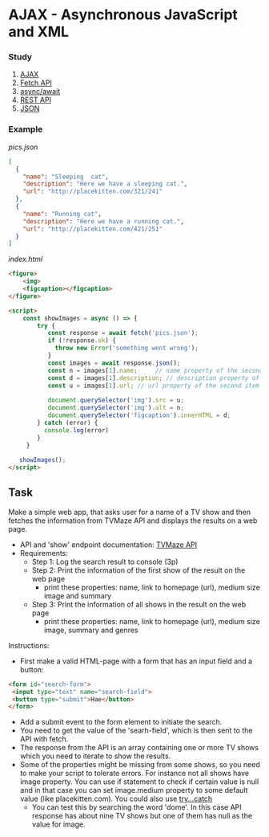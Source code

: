 # AJAX - Asynchronous JavaScript and XML

### Study
1. [AJAX](https://www.w3schools.com/xml/ajax_intro.asp)
1. [Fetch API](https://developer.mozilla.org/en-US/docs/Web/API/Fetch_API/Using_Fetch)
1. [async/await](https://developer.mozilla.org/en-US/docs/Web/JavaScript/Reference/Statements/async_function) 
1. [REST API](https://restfulapi.net/)
1. [JSON](https://www.w3schools.com/js/js_json_intro.asp)
### Example
_pics.json_
```json
[
  {
    "name": "Sleeping  cat",
    "description": "Here we have a sleeping cat.",
    "url": "http://placekitten.com/321/241"
  },
  {
    "name": "Running cat",
    "description": "Here we have a running cat.",
    "url": "http://placekitten.com/421/251"
  }
]
```
_index.html_
```html
<figure>
    <img>
    <figcaption></figcaption>
</figure>

<script>   
    const showImages = async () => {  
        try {
           const response = await fetch('pics.json');
           if (!response.ok) {
             throw new Error('something went wrong');
           }
           const images = await response.json();
           const n = images[1].name;     // name property of the second item of 'images' array
           const d = images[1].description; // description property of the second item of 'images' array
           const u = images[1].url; // url property of the second item of 'images' array
           
           document.querySelector('img').src = u;
           document.querySelector('img').alt = n;
           document.querySelector('figcaption').innerHTML = d;
        } catch (error) {
          console.log(error)
        }                  
     }
   
   showImages();
</script>
```

## Task
Make a simple web app, that asks user for a name of a TV show and then fetches the information from TVMaze API and displays the results on a web page. 
   * API and 'show' endpoint documentation: [TVMaze API](http://www.tvmaze.com/api#show-search) 
   * Requirements:
      * Step 1: Log the search result to console (3p)
      * Step 2: Print the information of the first show of the result on the web page
         * print these properties: name, link to homepage (url), medium size image and summary
      * Step 3: Print the information of all shows in the result on the web page
         * print these properties: name, link to homepage (url), medium size image, summary and genres
         
Instructions:     
   * First make a valid HTML-page with a form that has an input field and a button: 
   ```html
   <form id="search-form">
    <input type="text" name="search-field">
    <button type="submit">Hae</button>
   </form>
   ```
   * Add a submit event to the form element to initiate the search.
   * You need to get the value of the 'searh-field', which is then sent to the API with fetch.
   * The response from the API is an array containing one or more TV shows which you need to iterate to show the results.
   * Some of the properties might be missing from some shows, so you need to make your script to tolerate errors. For instance not all shows have image property. You can use if statement to check if certain value is null and in that case you can set image.medium property to some default value (like placekitten.com). You could also use [try...catch](https://developer.mozilla.org/en-US/docs/Web/JavaScript/Reference/Statements/try...catch)
      * You can test this by searching the word 'dome'. In this case API response has about nine TV shows but one of them has null as the value for image.
